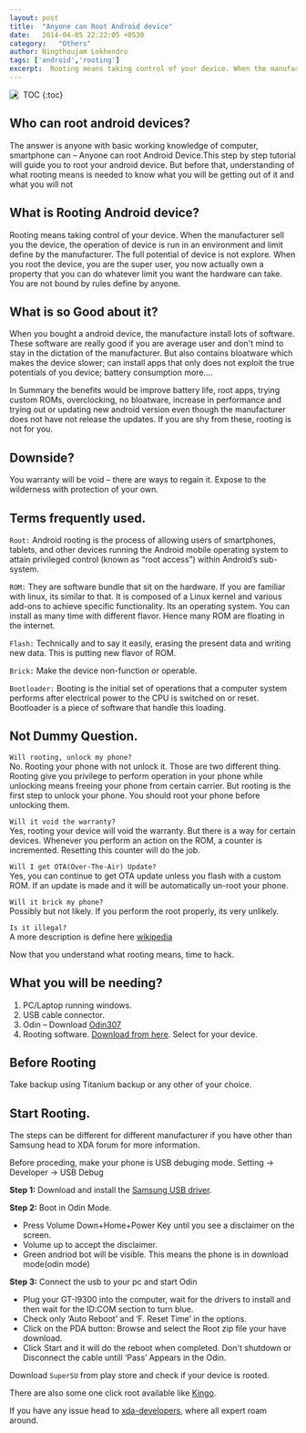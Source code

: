 ```yaml
---
layout: post
title:  "Anyone can Root Android device"
date:   2014-04-05 22:22:05 +0530
category:	"Others"
author:	Ningthoujam Lokhendro
tags: ['android','rooting']
excerpt:  Rooting means taking control of your device. When the manufacturer sell you the device, the operation of device is run in an environment and limit define by the manufacturer. The full potential of device is not explore. When you root the device, you are the super user, you now actually own a property that you can do whatever limit you want the hardware can take.
---
```


<img class="img-responsive" style="float: left;max-width: 30%" src="{{baseurl}}/assets/images/Root.png">

* TOC
{:toc}

##  Who can root android devices?
The answer is anyone with basic working knowledge of computer, smartphone can – Anyone can root Android Device.This step by step tutorial will guide you to root your android device. But before that, understanding of what rooting means is needed to know what you will be getting out of it and what you will not

## What is Rooting Android device?
Rooting means taking control of your device. When the manufacturer sell you the device, the operation of device is run in an environment and limit define by the manufacturer. The full potential of device is not explore. When you root the device, you are the super user, you now actually own a property that you can do whatever limit you want the hardware can take. You are not bound by rules define by anyone.

## What is so Good about it?
When you bought a android device, the manufacture install lots of software. These software are really good if you are average user and don't mind to stay in the dictation of the manufacturer. But also contains bloatware which makes the device slower; can install apps that only does not exploit the true potentials of you device; battery consumption more….

In Summary the benefits would be improve battery life, root apps, trying custom ROMs, overclocking, no bloatware, increase in performance and trying out or updating new android version even though the manufacturer does not have not release the updates. If you are shy from these, rooting is not for you.

## Downside?
You warranty will be void – there are ways to regain it. Expose to the wilderness with protection of your own.

## Terms frequently used.
`Root:` Android rooting is the process of allowing users of smartphones, tablets, and other devices running the Android mobile operating system to attain privileged control (known as “root access”) within Android’s sub-system.

`ROM:` They are software bundle that sit on the hardware. If you are familiar with linux, its similar to that. It is composed of a Linux kernel and various add-ons to achieve specific functionality. Its an operating system. You can install as many time with different flavor. Hence many ROM are floating in the internet.

`Flash:` Technically and to say it easily, erasing the present data and writing new data. This is putting new flavor of ROM.

`Brick:` Make the device non-function or operable.

`Bootloader:` Booting is the initial set of operations that a computer system performs after electrical power to the CPU is switched on or reset. Bootloader is a piece of software that handle this loading.

## Not Dummy Question.
`Will rooting, unlock my phone?`<br/>
No. Rooting your phone with not unlock it. Those are two different thing. Rooting give you privilege to perform operation in your phone while unlocking means freeing your phone from certain carrier. But rooting is the first step to unlock your phone. You should root your phone before unlocking them.

`Will it void the warranty?`<br/>
Yes, rooting your device will void the warranty. But there is a way for certain devices. Whenever you perform an action on the ROM, a counter is incremented. Resetting this counter will do the job.

`Will I get OTA(Over-The-Air) Update?`<br/>
Yes, you can continue to get OTA update unless you flash with a custom ROM. If an update is made and it will be automatically un-root your phone.

`Will it brick my phone?`<br/>
Possibly but not likely. If you perform the root properly, its very unlikely.

`Is it illegal?`<br/>
A more description is define here [wikipedia][wikipedia]

Now that you understand what rooting means, time to hack.

## What you will be needing?
1. PC/Laptop running windows.
2. USB cable connector.
3. Odin – Download [Odin307][Odin307]
4. Rooting software. [Download from here][Download from here]. Select for your device.

## Before Rooting
Take backup using Titanium backup or any other of your choice.

## Start Rooting.
The steps can be different for different manufacturer if you have other than Samsung head to XDA forum for more information.

Before proceding, make your phone is USB debuging mode. Setting -> Developer -> USB Debug

**Step 1:** Download and install the [Samsung USB driver][Samsung USB driver].

**Step 2:** Boot in Odin Mode.

* Press Volume Down+Home+Power Key until you see a disclaimer on the screen.
* Volume up to accept the disclaimer.
* Green andriod bot will be visible. This means the phone is in download mode(odin mode)

**Step 3:** Connect the usb to your pc and start Odin

* Plug your GT-I9300 into the computer, wait for the drivers to install and then wait for the ID:COM section to turn blue.
* Check only ‘Auto Reboot’ and ‘F. Reset Time’ in the options.
* Click on the PDA button: Browse and select the Root zip file your have download.
* Click Start and it will do the reboot when completed. Don't shutdown or Disconnect the cable untill ‘Pass’ Appears in the Odin.

Download `SuperSU` from play store and check if your device is rooted.

There are also some one click root available like [Kingo][Kingo].

If you have any issue head to [xda-developers][xda-developers], where all expert roam around.

[wikipedia]: https://en.wikipedia.org/wiki/Rooting_(Android_OS)#Legality
[Odin307]: http://forum.xda-developers.com/attachment.php?attachmentid=1168421
[Download from here]: https://autoroot.chainfire.eu/
[Samsung USB driver]: http://downloadcenter.samsung.com/content/SW/201211/20121110030255344/Samsung_USB_Driver_for_Mobile_Phones_v1.5.14.0.exe
[Kingo]:http://www.kingoapp.com/android-root.htm
[xda-developers]: http://forum.xda-developers.com/
